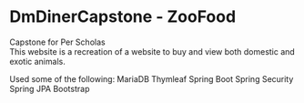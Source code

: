 # DmDinerCapstone - ZooFood
Capstone for Per Scholas <br>
This website is a recreation of a website to buy and view both domestic and exotic animals.

Used some of the following:
MariaDB
Thymleaf
Spring Boot
Spring Security
Spring JPA
Bootstrap
